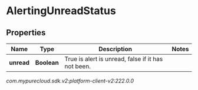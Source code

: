 # AlertingUnreadStatus


## Properties

| Name | Type | Description | Notes |
| ------------ | ------------- | ------------- | ------------- |
| **unread** | **Boolean** | True is alert is unread, false if it has not been. |  |




_com.mypurecloud.sdk.v2:platform-client-v2:222.0.0_
